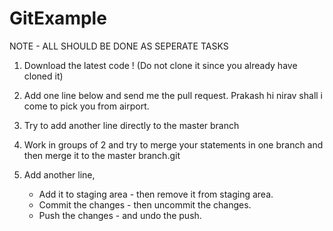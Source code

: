 # GitExample

NOTE - ALL SHOULD BE DONE AS SEPERATE TASKS

1. Download the latest code ! (Do not clone it since you already have cloned it)

2. Add one line below and send me the pull request.
Prakash hi nirav shall i come to pick you from airport.
3. Try to add another line directly to the master branch

4. Work in groups of 2 and try to merge your statements in one branch and then merge it to the master branch.git

5. Add another line, 
    - Add it to staging area - then remove it from staging area.
    - Commit the changes - then uncommit the changes.
    - Push the changes - and undo the push.
